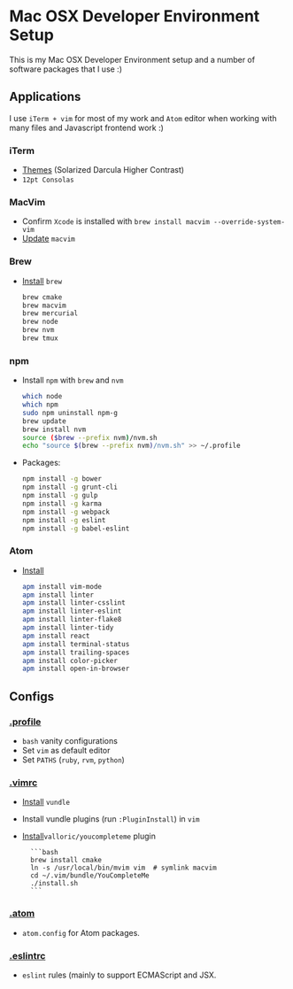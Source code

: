 # Mac OSX Developer Environment Setup
This is my Mac OSX Developer Environment setup and a number of software packages
that I use :)

## Applications
I use `iTerm + vim` for most of my work and `Atom` editor when working with
many files and Javascript frontend work :)

### iTerm
- [Themes](http://iterm2colorschemes.com) (Solarized Darcula Higher Contrast)
- `12pt Consolas`

### MacVim
- Confirm `Xcode` is installed with `brew install macvim --override-system-vim`
- [Update](http://www.prioritized.net/blog/upgrading-vim-on-os-x/) `macvim`

### Brew
- [Install](http://brew.sh) `brew`
    ```bash
    brew cmake
    brew macvim
    brew mercurial
    brew node
    brew nvm
    brew tmux
    ```
### npm
- Install `npm` with `brew` and `nvm`

    ```bash
    which node
    which npm
    sudo npm uninstall npm-g
    brew update
    brew install nvm
    source ($brew --prefix nvm)/nvm.sh
    echo "source $(brew --prefix nvm)/nvm.sh" >> ~/.profile
    ```
- Packages:

    ```bash
    npm install -g bower
    npm install -g grunt-cli
    npm install -g gulp
    npm install -g karma
    npm install -g webpack
    npm install -g eslint
    npm install -g babel-eslint
    ```

### Atom
- [Install](https://atom.io)

    ```bash
    apm install vim-mode
    apm install linter
    apm install linter-csslint
    apm install linter-eslint
    apm install linter-flake8
    apm install linter-tidy
    apm install react
    apm install terminal-status
    apm install trailing-spaces
    apm install color-picker
    apm install open-in-browser
    ```



## Configs
### [.profile](.profile)
- `bash` vanity configurations
- Set `vim` as default editor
- Set `PATHS` (`ruby`, `rvm`, `python`)

### [.vimrc](.vimrc)
- [Install](https://github.com/gmarik/Vundle.vim) `vundle`
- Install vundle plugins (run `:PluginInstall`) in `vim`
- [Install](https://github.com/Valloric/YouCompleteMe)`valloric/youcompleteme` plugin

        ```bash
        brew install cmake
        ln -s /usr/local/bin/mvim vim  # symlink macvim
        cd ~/.vim/bundle/YouCompleteMe
        ./install.sh
        ```

### [.atom](.atom)
- `atom.config` for Atom packages.

### [.eslintrc](.eslintrc)
- `eslint` rules (mainly to support ECMAScript and JSX.
